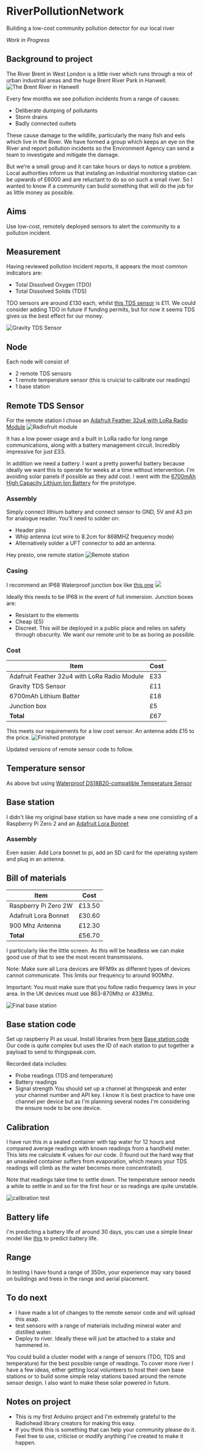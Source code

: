# RiverPollutionNetwork
Building a low-cost community pollution detector for our local river

*Work in Progress*

## Background to project
The River Brent in West London is a little river which runs through a mix of urban industrial areas and the huge Brent River Park in Hanwell. 
![The Brent River in Hanwell](https://github.com/ealingcommoner/RiverPollutionNetwork/blob/main/Brent%20River.jpg)

Every few months we see pollution incidents from a range of causes:
- Deliberate dumping of pollutants
- Storm drains
- Badly connected outlets

These cause damage to the wildlife, particularly the many fish and eels which live in the River. 
We have formed a group which keeps an eye on the River and report pollution incidents so the Environment Agency can send a team to investigate and mitigate the damage. 

But we're a small group and it can take hours or days to notice a problem. Local authorities inform us that instaling an industrial monitoring station can be upwards of £6000 and are reluctant to do so on such a small river. So I wanted to know if a community can build something that will do the job for as little money as possible. 

## Aims
Use low-cost, remotely deployed sensors to alert the community to a pollution incident. 

## Measurement
Having reviewed pollution incident reports, it appears the most common indicators are:
- Total Dissolved Oxygen (TDO)
- Total Dissolved Solids (TDS)

TDO sensors are around £130 each, whilst [this TDS sensor](https://www.dfrobot.com/product-1662.html) is £11. We could consider adding TDO in future if funding permits, but for now it seems TDS gives us the best effect for our money.

![Gravity TDS Sensor](https://github.com/ealingcommoner/RiverPollutionNetwork/blob/main/Gravity.jpg)

## Node
Each node will consist of
- 2 remote TDS sensors
- 1 remote temperature sensor (this is cruicial to calibrate our readings)
- 1 base station

## Remote TDS Sensor
For the remote station I chose an [Adafruit Feather 32u4 with LoRa Radio Module](https://learn.adafruit.com/adafruit-feather-32u4-radio-with-lora-radio-module/setup) 
![Radiofruit module](https://cdn-learn.adafruit.com/guides/cropped_images/000/001/273/medium640/thumb2.jpg?1520544037)

It has a low power usage and a built in LoRa radio for long range communications, along with a battery management circuit. Incredibly impressive for just £33. 

In addition we need a battery. I want a pretty powerful battery because ideally we want this to operate for weeks at a time without intervention. I'm avoiding solar panels if possible as they add cost. I went with the [6700mAh High Capacity Lithium Ion Battery](https://shop.pimoroni.com/products/high-capacity-lithium-ion-battery-pack?variant=32012684591187) for the prototype. 

### Assembly
Simply connect lithium battery and connect sensor to GND, 5V and A3 pin for analogue reader. You'll need to solder on:
- Header pins
- Whip antenna (cut wire to 8.2cm for 868MHZ frequency mode)
- Alternatively solder a UFT connector to add an antenna. 

Hey presto, one remote station
![Remote station](https://github.com/ealingcommoner/RiverPollutionNetwork/blob/main/Prototype.jpg)

### Casing
I recommend an IP68 Waterproof junction box like [this one](https://www.amazon.co.uk/dp/B09NFSTPGG/ref=cm_sw_em_r_mt_dp_WT0A1Q1RJGSB5GH1H0KC?_encoding=UTF8&psc=1)
![](https://m.media-amazon.com/images/I/71FYvOoO0XL._SL1500_.jpg)

Ideally this needs to be IP68 in the event of full immersion. 
Junction boxes are:
- Resistant to the elements
- Cheap (£5)
- Discreet. This will be deployed in a public place and relies on safety through obscurity. We want our remote unit to be as boring as possible. 

### Cost
| Item     | Cost |
| ---      | ---       |
| Adafruit Feather 32u4 with LoRa Radio Module | £33         |
| Gravity TDS Sensor | £11         |
| 6700mAh Lithium Batter | £18         |
| Junction box | £5         |
| **Total** | £67         |

This meets our requirements for a low cost sensor. An antenna adds £15 to the price.
![Finished prototype](https://github.com/ealingcommoner/RiverPollutionNetwork/blob/main/Sensor%20with%20aerial.jpg)

Updated versions of remote sensor code to follow. 

## Temperature sensor
As above but using [Waterproof DS18B20-compatible Temperature Sensor](https://shop.pimoroni.com/products/ds18b20-programmable-resolution-1-wire-digital-thermometer?variant=32127344640083)

## Base station
I didn't like my original base station so have made a new one consisting of a Raspberry Pi Zero 2 and an  [Adafruit Lora Bonnet](https://shop.pimoroni.com/products/adafruit-lora-radio-bonnet-with-oled-rfm95w-915mhz-radiofruit?variant=27912635220051)

### Assembly

Even easier. Add Lora bonnet to pi, add an SD card for the operating system and plug in an antenna. 

## Bill of materials
| Item     | Cost |
| ---      | ---       |
| Raspberry Pi Zero 2W  | £13.50         |
| Adafruit Lora Bonnet| £30.60         |
| 900 Mhz Antenna | £12.30         |
| **Total** | £56.70         |

I particularly like the little screen. As this will be headless we can make good use of that to see the most recent transmissions. 

Note: Make sure all Lora devices are RFM9x as different types of devices cannot communicate. This limits our frequency to around 900Mhz. 

Important: You must make sure that you follow radio frequency laws in your area. In the UK devices must use 863-870Mhz or 433Mhz.

![Final base station](https://github.com/ealingcommoner/RiverPollutionNetwork/blob/main/Base%20station%20zero.jpg)

## Base station code

Set up raspberry Pi as usual. Install libraries from [here](https://learn.adafruit.com/adafruit-radio-bonnets)
[Base station code](https://github.com/ealingcommoner/RiverPollutionNetwork/blob/main/brentbase_pub.py)
Our code is quite complex but uses the ID of each station to put together a payload to send to thingspeak.com. 

Recorded data includes:
- Probe readings (TDS and temperature)
- Battery readings
- Signal strength
You should set up a channel at thingspeak and enter your channel number and API key. 
I know it is best practice to have one channel per device but as I'm planning several nodes I'm considering the ensure node to be one device. 

## Calibration
I have run this in a sealed container with tap water for 12 hours and compared average readings with known readings from a handheld meter. This lets me calculate K values for our code. (I found out the hard way that an unsealed container suffers from evaporation, which means your TDS readings will climb as the water becomes more concentrated). 

Note that readings take time to settle down. The temperature sensor needs a while to settle in and so for the first hour or so readings are quite unstable. 

![calibration test](https://github.com/ealingcommoner/RiverPollutionNetwork/blob/main/calibration.jpg)

## Battery life
I'm predicting a battery life of around 30 days, you can use a simple linear model like [this](https://github.com/ealingcommoner/RiverPollutionNetwork/blob/main/batterymodel.R) to predict battery life.

## Range
In testing I have found a range of 350m, your experience may vary based on buildings and trees in the range and aerial placement. 

## To do next
- I have made a lot of changes to the remote sensor code and will upload this asap. 
- test sensors with a range of materials including mineral water and distilled water. 
- Deploy to river. Ideally these will just be attached to a stake and hammered in. 

You could build a cluster model with a range of sensors (TDO, TDS and temperature) for the best possible range of readings. 
To cover more river I have a few ideas, either getting local volunteers to host their own base stations or to build some simple relay stations based around the remote sensor design. I also want to make these solar powered in future. 

## Notes on project
- This is my first Arduino project and I'm extremely grateful to the Radiohead library creators for making this easy. 
- If you think this is something that can help your community please do it. Feel free to use, criticise or modify anything I've created to make it happen. 
